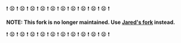 :exclamation: :anguished: :exclamation: :anguished: :exclamation: :anguished: :exclamation: :anguished: :exclamation: :anguished: :exclamation: :anguished: :exclamation: :anguished: :exclamation: :anguished: :exclamation: :anguished: :exclamation: :anguished: :exclamation:

**NOTE: This fork is no longer maintained. Use [Jared's fork](https://github.com/jared-stilwell/JSComplexity.org) instead.**

:exclamation: :anguished: :exclamation: :anguished: :exclamation: :anguished: :exclamation: :anguished: :exclamation: :anguished: :exclamation: :anguished: :exclamation: :anguished: :exclamation: :anguished: :exclamation: :anguished: :exclamation: :anguished: :exclamation:
